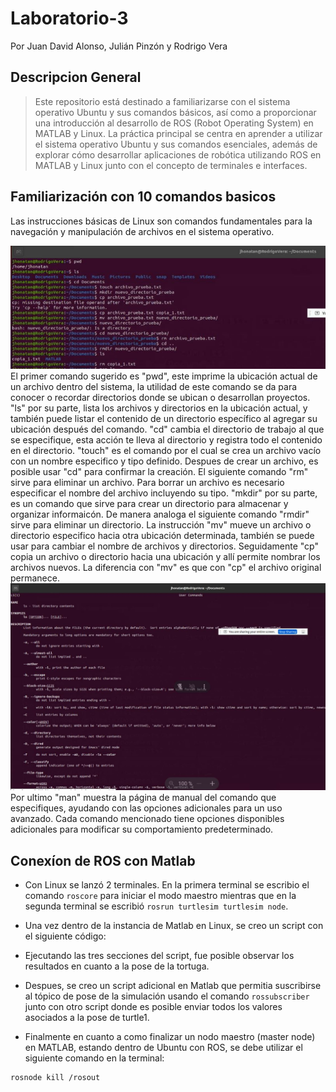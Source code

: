 # Laboratorio-3
Por Juan David Alonso, Julián Pinzón y Rodrigo Vera

## Descripcion General
>Este repositorio está destinado a familiarizarse con el sistema operativo Ubuntu y sus comandos básicos, así como a proporcionar una introducción al desarrollo de ROS (Robot Operating System) en MATLAB y Linux. La práctica principal se centra en aprender a utilizar el sistema operativo Ubuntu y sus comandos esenciales, además de explorar cómo desarrollar aplicaciones de robótica utilizando ROS en MATLAB y Linux junto con el concepto de terminales e interfaces.


## Familiarización con 10 comandos basicos 

Las instrucciones básicas de Linux son comandos fundamentales para la navegación y manipulación de archivos en el sistema operativo.

![Screenshot of a comment on a GitHub issue showing an image, added in the Markdown, of an Octocat smiling and raising a tentacle.](https://github.com/JuanAAlonso/Laboratorio-3/blob/main/Ejemplo%201-9.JPG)
El primer comando sugerido es "pwd", este imprime la ubicación actual de un archivo dentro del sistema, la utilidad de este comando se da para conocer o recordar directorios donde se ubican o desarrollan proyectos.
"ls" por su parte, lista los archivos y directorios en la ubicación actual, y también puede listar el contenido de un directorio específico al agregar su ubicación después del comando.
"cd" cambia el directorio de trabajo al que se especifique, esta acción te lleva al directorio y registra todo el contenido en el directorio.
"touch" es el comando por el cual se crea un archivo vacío con un nombre especifico y tipo definido. Despues de crear un archivo, es posible usar "cd" para confirmar la creación.
El siguiente comando "rm" sirve para eliminar un archivo. Para borrar un archivo es necesario especificar el nombre del archivo incluyendo su tipo.
"mkdir" por su parte, es un comando que sirve para crear un directorio para almacenar y organizar informaicón.
De manera analoga el siguiente comando "rmdir" sirve para eliminar un directorio.
La instrucción "mv" mueve un archivo o directorio especifico hacia otra ubicación determinada, también se puede usar para cambiar el nombre de archivos y directorios.
Seguidamente "cp" copia un archivo o directorio hacia una ubicación y allí permite nombrar los archivos nuevos. La diferencia con "mv" es que con "cp" el archivo original permanece.
![Screenshot of a comment on a GitHub issue showing an image, added in the Markdown, of an Octocat smiling and raising a tentacle.](https://github.com/JuanAAlonso/Laboratorio-3/blob/main/Ejemplo%2010.JPG)
Por ultimo "man" muestra la página de manual del comando que especifiques, ayudando con las opciones adicionales para un uso avanzado. Cada comando mencionado tiene opciones disponibles adicionales para modificar su comportamiento predeterminado.

## Conexíon de ROS con Matlab
* Con Linux se lanzó 2 terminales. En la primera terminal se escribio el comando `roscore` para iniciar el modo maestro mientras que en la segunda terminal se escribió `rosrun turtlesim turtlesim node`.
  
* Una vez dentro de la instancia de Matlab en Linux, se creo un script con el siguiente código:
  
* Ejecutando las tres secciones del script, fue posible observar los resultados en cuanto a la pose de la tortuga.
  
* Despues, se creo un script adicional en Matlab que permitia suscribirse al tópico de pose de la simulación usando el comando `rossubscriber` junto con otro script donde es posible enviar todos los valores asociados a la pose de turtle1.
  
* Finalmente en cuanto a como finalizar un nodo maestro (master node) en MATLAB, estando dentro de Ubuntu con ROS, se debe utilizar el siguiente comando en la terminal:
```bash
rosnode kill /rosout
```

